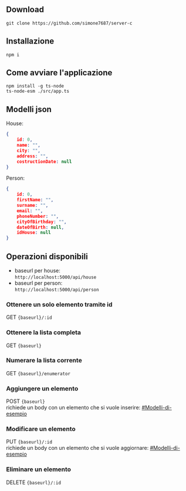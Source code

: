 ## Download
```shell
git clone https://github.com/simone7687/server-c
```

## Installazione
```shell
npm i
```

## Come avviare l'applicazione 
```shell
npm install -g ts-node
ts-node-esm ./src/app.ts 
```

## Modelli json
House:
```json
{
    id: 0,
    name: "",
    city: "",
    address: "",
    costructionDate: null
}
```

Person:
```json
{
    id: 0,
    firstName: "",
    surname: "",
    email: "",
    phoneNumber: "",
    cityOfBirthday: "",
    dateOfBirth: null,
    idHouse: null
}
```

## Operazioni disponibili
- baseurl per house:    
  `http://localhost:5000/api/house`
- baseurl per person:    
  `http://localhost:5000/api/person`
### Ottenere un solo elemento tramite id
GET `{baseurl}/:id`
### Ottenere la lista completa
GET  `{baseurl}`
### Numerare la lista corrente
GET  `{baseurl}/enumerator`
### Aggiungere un elemento
POST  `{baseurl}`       
richiede un body con un elemento che si vuole inserire: [#Modelli-di-esempio](Modelli-json)
### Modificare un elemento
PUT  `{baseurl}/:id`     
richiede un body con un elemento che si vuole aggiornare: [#Modelli-di-esempio](Modelli-json)
### Eliminare un elemento
DELETE  `{baseurl}/:id`